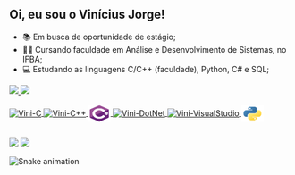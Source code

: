 ## Oi, eu sou o Vinícius Jorge!

- 📚 Em busca de oportunidade de estágio;
- 👨‍🎓 Cursando faculdade em Análise e Desenvolvimento de Sistemas, no IFBA;
- 💻 Estudando as linguagens C/C++ (faculdade), Python, C# e SQL;

<div>
  <a href="https://github.com/vinicius-jorge">
  <img height="150em" src="https://github-readme-stats.vercel.app/api?username=vinicius-jorge&show_icons=true&theme=graywhite&include_all_commits=true&count_private=true"/>
  <img height="150em" src="https://github-readme-stats.vercel.app/api/top-langs/?username=vinicius-jorge&layout=compact&langs_count=10&theme=graywhite"/>
    
    
</div>

<div style="display: inline_block"><br>
  <img align="center" alt="Vini-C" height="30" width="40" src="https://cdn.jsdelivr.net/gh/devicons/devicon/icons/c/c-original.svg">
  <img align="center" alt="Vini-C++" height="30" width="40" src="https://cdn.jsdelivr.net/gh/devicons/devicon/icons/cplusplus/cplusplus-original.svg">
  <img align="center" alt="Vini-Csharp" height="30" width="40" src="https://raw.githubusercontent.com/devicons/devicon/master/icons/csharp/csharp-original.svg">
  <img align="center" alt="Vini-DotNet" height="30" width="40" src="https://cdn.jsdelivr.net/gh/devicons/devicon/icons/dot-net/dot-net-original.svg" />
  <img align="center" alt="Vini-VisualStudio" height="30" width="40" src="https://cdn.jsdelivr.net/gh/devicons/devicon/icons/visualstudio/visualstudio-plain.svg" />
  <img align="center" alt="Vini-Python" height="30" width="40" src="https://raw.githubusercontent.com/devicons/devicon/master/icons/python/python-original.svg">

 <!--
  
  <img align="center" alt="Vini-MSSqlServer" height="30" width="40" src="https://cdn.jsdelivr.net/gh/devicons/devicon/icons/microsoftsqlserver/microsoftsqlserver-plain.svg" />
  <img align="center" alt="Vini-Pandas" height="30" width="40" src="https://cdn.jsdelivr.net/gh/devicons/devicon/icons/pandas/pandas-original.svg" />
  <img align="center" alt="Vini-Flask" height="30" width="40" src="https://cdn.jsdelivr.net/gh/devicons/devicon/icons/flask/flask-original.svg" />
  <img align="center" alt="Vini-Selenium" height="30" width="40" src="https://cdn.jsdelivr.net/gh/devicons/devicon/icons/selenium/selenium-original.svg" />
  <img align="center" alt="Vini-MySql" height="30" width="40" src="https://cdn.jsdelivr.net/gh/devicons/devicon/icons/mysql/mysql-original.svg" />
  <img align="center" alt="Vini-SqlLite" height="30" width="40" src="https://cdn.jsdelivr.net/gh/devicons/devicon/icons/sqlite/sqlite-original.svg" />
  <img align="center" alt="Vini-PostgreSql" height="30" width="40" src="https://cdn.jsdelivr.net/gh/devicons/devicon/icons/postgresql/postgresql-original.svg" />



<img align="right" alt="Vini-pic" height="150" style="border-radius:50px;" src=" ">
</div>

-->

##
  

<div> 
  
  <a href = "mailto:vinicius.jorge@outlook.com"><img src="https://img.shields.io/badge/Microsoft_Outlook-0078D4?style=for-the-badge&logo=microsoft-outlook&logoColor=white" target="_blank"></a>
  <a href="https://www.linkedin.com/in/vjpaixaosouza" target="_blank"><img src="https://img.shields.io/badge/-LinkedIn-%230077B5?style=for-the-badge&logo=linkedin&logoColor=white" target="_blank"></a> 
  
  
 ![Snake animation](https://github.com/vinicius-jorge/vinicius-jorge/blob/output/github-contribution-grid-snake.svg)

  
</div>
  
  
  
  
  
  
  
  
  
  
